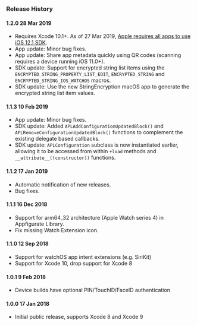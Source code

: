 ### Release History

#### 1.2.0 28 Mar 2019
* Requires Xcode 10.1+. As of 27 Mar 2019, [Apple requires all apps to use iOS 12.1 SDK](https://developer.apple.com/news/?id=03202019a).
* App update: Minor bug fixes.
* App update: Share app metadata quickly using QR codes (scanning requires a device running iOS 11.0+).
* SDK update: Support for encrypted string list items using the `ENCRYPTED_STRING_PROPERTY_LIST_EDIT`, `ENCRYPTED_STRING` and `ENCRYPTED_STRING_IOS_WATCHOS` macros.
* SDK update: Use the new StringEncryption macOS app to generate the encrypted string list item values.

#### 1.1.3 10 Feb 2019
* App update: Minor bug fixes.
* SDK update: Added `APLAddConfigurationUpdatedBlock()` and `APLRemoveConfigurationUpdatedBlock()` functions to complement the existing delegate based callbacks. 
* SDK update: `APLConfiguration` subclass is now instantiated earlier, allowing it to be accessed from within `+load` methods and `__attribute__((constructor))` functions.

#### 1.1.2 17 Jan 2019
* Automatic notification of new releases.
* Bug fixes.

#### 1.1.1 16 Dec 2018
* Support for arm64_32 architecture (Apple Watch series 4) in Appfigurate Library.
* Fix missing Watch Extension icon.

#### 1.1.0 12 Sep 2018
* Support for watchOS app intent extensions (e.g. SiriKit)
* Support for Xcode 10, drop support for Xcode 8

#### 1.0.1 9 Feb 2018
* Device builds have optional PIN/TouchID/FaceID authentication

#### 1.0.0 17 Jan 2018
* Initial public release, supports Xcode 8 and Xcode 9
